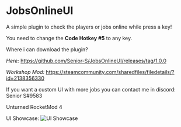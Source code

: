 # JobsOnlineUI
A simple plugin to check the players or jobs online while press a key!

You need to change the **Code Hotkey #5** to any key.

Where i can download the plugin?

*Here:* https://github.com/Senior-S/JobsOnlineUI/releases/tag/1.0.0 

*Workshop Mod:* https://steamcommunity.com/sharedfiles/filedetails/?id=2138356330

If you want a custom UI with more jobs you can contact me in discord: Senior S#9583

Unturned RocketMod 4

UI Showcase:
![UI Showcase](https://imgur.com/qLwhjMJ)

